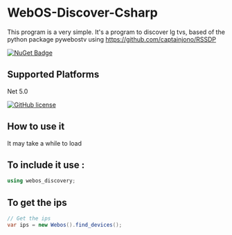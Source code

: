 
# WebOS-Discover-Csharp

This program is a very simple. It's a program to discover lg tvs, based of the python package pywebostv using https://github.com/captainjono/RSSDP

[![NuGet Badge](https://buildstats.info/nuget/webos-discovery)](https://www.nuget.org/packages/webos-discovery/)

## Supported Platforms

Net 5.0

[![GitHub license](https://img.shields.io/github/license/mashape/apistatus.svg)](https://github.com/orpos/WebOs-Discover-Csharp/blob/main/LICENSE) 

## How to use it

It may take a while to load

## To include it use :
```csharp
using webos_discovery;
```
## To get the ips

```csharp
// Get the ips
var ips = new Webos().find_devices();
```
